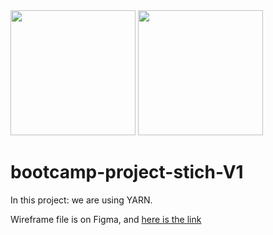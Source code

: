 <div>

<img src="https://2019.summerofcode.be/static/img/partners-svg/hackyourfuture.svg" height="200px"/>
<img src="https://pbs.twimg.com/profile_images/1101803658893819904/xYuEus4g_400x400.png" height="200px" />
</div>

# bootcamp-project-stich-V1
In this project: we are using YARN.





Wireframe file is on Figma, and [here is the link](https://www.figma.com/file/C4lRRzKwJTmQMYWPe86iNP/Stich?node-id=49%3A107)

